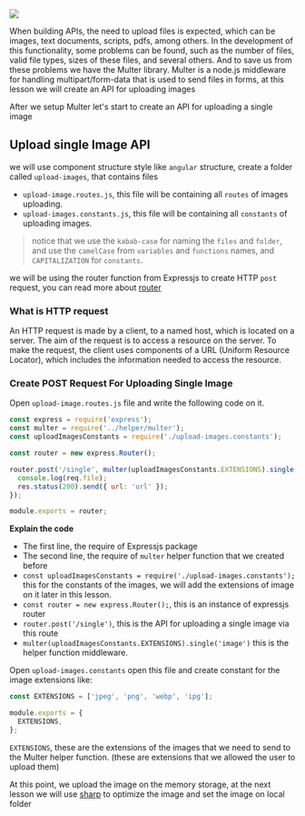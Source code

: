 ![](/images/create-upload-image-api.jpeg)

When building APIs, the need to upload files is expected, which can be images, text documents, scripts, pdfs, among others. In the development of this functionality, some problems can be found, such as the number of files, valid file types, sizes of these files, and several others. And to save us from these problems we have the Multer library. Multer is a node.js middleware for handling multipart/form-data that is used to send files in forms, at this lesson we will create an API for uploading images

After we setup Multer let's start to create an API for uploading a single image

## Upload single Image API
we will use component structure style like `angular` structure,
create a folder called `upload-images`, that contains files
- `upload-image.routes.js`, this file will be containing all `routes` of images uploading.
- `upload-images.constants.js`, this file will be containing all `constants` of uploading images.

> notice that we use the `kabab-case` for naming the `files` and `folder`, and use the `camelCase` from `variables` and `functions` names, and `CAPITALIZATION` for `constants`.

we will be using the router function from Expressjs to create HTTP `post` request, you can read more about [router](https://expressjs.com/en/guide/routing.html)

### What is HTTP request
An HTTP request is made by a client, to a named host, which is located on a server. The aim of the request is to access a resource on the server. To make the request, the client uses components of a URL (Uniform Resource Locator), which includes the information needed to access the resource.

### Create POST Request For Uploading Single Image
Open `upload-image.routes.js` file and write the following code on it.

```js
const express = require('express');
const multer = require('../helper/multer');
const uploadImagesConstants = require('./upload-images.constants');

const router = new express.Router();

router.post('/single', multer(uploadImagesConstants.EXTENSIONS).single('image'), async (req, res) => {
  console.log(req.file);
  res.status(200).send({ url: 'url' });
});

module.exports = router;
```

**Explain the code**
- The first line, the require of Expressjs package
- The second line, the require of `multer` helper function that we created before
- `const uploadImagesConstants = require('./upload-images.constants');` this for the constants of the images, we will add the extensions of image on it later in this lesson.
- `const router = new express.Router();`, this is an instance of expressjs router
- `router.post('/single')`, this is the API for uploading a single image via this route
- `multer(uploadImagesConstants.EXTENSIONS).single('image')` this is the helper function middleware.

Open `upload-images.constants` open this file and create constant for the image extensions like:
```js
const EXTENSIONS = ['jpeg', 'png', 'webp', 'ipg'];

module.exports = {
  EXTENSIONS,
};
```
`EXTENSIONS`, these are the extensions of the images that we need to send to the Multer helper function. (these are extensions that we allowed the user to upload them)

At this point, we upload the image on the memory storage, at the next lesson we will use [sharp](https://sharp.pixelplumbing.com/) to optimize the image and set the image on local folder